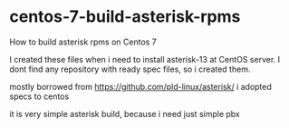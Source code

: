 # centos-7-build-asterisk-rpms
How to build asterisk rpms on Centos 7

I created these files when i need to install asterisk-13 at CentOS server.
I dont find any repository with ready spec files, so i created them.

mostly borrowed from https://github.com/pld-linux/asterisk/
i adopted specs to centos

it is very simple asterisk build, because i need just simple pbx 
